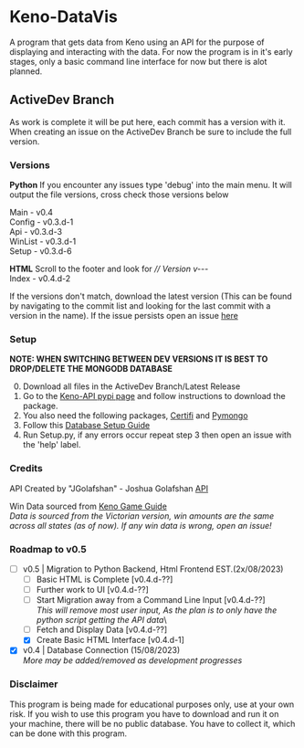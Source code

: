 # Keno-DataVis
A program that gets data from Keno using an API for the purpose of displaying and interacting with the data. For now the program is in it's early stages, only a basic command line interface for now but there is alot planned. 

## ActiveDev Branch
As work is complete it will be put here, each commit has a version with it.
When creating an issue on the ActiveDev Branch be sure to include the full version.

### Versions
**Python**
If you encounter any issues type 'debug' into the main menu.
It will output the file versions, cross check those versions below

Main - v0.4\
Config - v0.3.d-1\
Api - v0.3.d-3\
WinList - v0.3.d-1\
Setup - v0.3.d-6

**HTML**
Scroll to the footer and look for *// Version v---*\
Index - v0.4.d-2

If the versions don't match, download the latest version (This can be found by navigating to the commit list and looking for the last commit with a version in the name). If the issue persists open an issue [here](https://github.com/CatotronExists/Keno-DataVis/issues)

### Setup 
**NOTE: WHEN SWITCHING BETWEEN DEV VERSIONS IT IS BEST TO DROP/DELETE THE MONGODB DATABASE**

0. Download all files in the ActiveDev Branch/Latest Release
1. Go to the [Keno-API pypi page](https://pypi.org/project/kenoAPI/) and follow instructions to download the package.
2. You also need the following packages, [Certifi](https://pypi.org/project/certifi/) and [Pymongo](https://pypi.org/project/pymongo/)
3. Follow this [Database Setup Guide](https://gist.github.com/CatotronExists/2776b4175cb21c23d10f16a62a3f68f0)
4. Run Setup.py, if any errors occur repeat step 3 then open an issue with the 'help' label.

### Credits
API Created by "JGolafshan" - Joshua Golafshan [API](https://github.com/JGolafshan/keno-api)

Win Data sourced from [Keno Game Guide](https://www.keno.com.au/keno-pdfs/VIC_Game%20Guide.pdf)\
*Data is sourced from the Victorian version, win amounts are the same across all states (as of now). If any win data is wrong, open an issue!*

### Roadmap to v0.5
- [ ] v0.5 | Migration to Python Backend, Html Frontend    EST.(2x/08/2023)
  - [ ] Basic HTML is Complete [v0.4.d-??]
  - [ ] Further work to UI [v0.4.d-??]
  - [ ] Start Migration away from a Command Line Input [v0.4.d-??]\
    *This will remove most user input, As the plan is to only have the python script getting the API data*\
  - [ ] Fetch and Display Data [v0.4.d-??]
  - [x] Create Basic HTML Interface [v0.4.d-1]
- [x] v0.4 | Database Connection (15/08/2023)\
*More may be added/removed as development progresses*

### Disclaimer
This program is being made for educational purposes only, use at your own risk.
If you wish to use this program you have to download and run it on your machine, there will be no public database. You have to collect it, which can be done with this program.